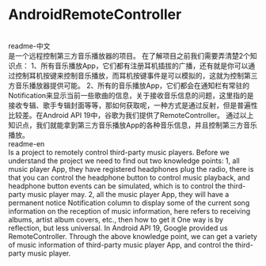 # AndroidRemoteController
<br/>
readme-中文
<br/>
是一个远程控制第三方音乐播放器的项目。
在了解项目之前我们需要弄清楚2个知识点：
1、所有音乐播放App，它们都有注册耳机插拔的广播，还有就是你可以通过控制耳机按键来控制音乐播放，而耳机按键事件是可以模拟的，这就为控制第三方音乐播放器提供可能。
2、所有的音乐播放App，它们都会在通知栏有常驻的Notification来显示当前一些歌曲的信息，关于接收音乐信息的问题，这里指的是接收专辑、歌手专辑封面等等，那如何获取呢，一种方式是通过反射，但是普遍性比较差。在Android API 19中，谷歌为我们提供了RemoteController。
通过以上知识点，我们就能拿到第三方音乐播放App的各种音乐信息，并且控制第三方音乐播放。
<br/>
readme-en
<br/>
Is a project to remotely control third-party music players.
Before we understand the project we need to find out two knowledge points:
1, all music player App, they have registered headphones plug the radio, there is that you can control the headphone button to control music playback, and headphone button events can be simulated, which is to control the third-party music player may.
2, all the music player App, they will have a permanent notice Notification column to display some of the current song information on the reception of music information, here refers to receiving albums, artist album covers, etc., then how to get it One way is by reflection, but less universal. In Android API 19, Google provided us RemoteController.
Through the above knowledge point, we can get a variety of music information of third-party music player App, and control the third-party music player.
